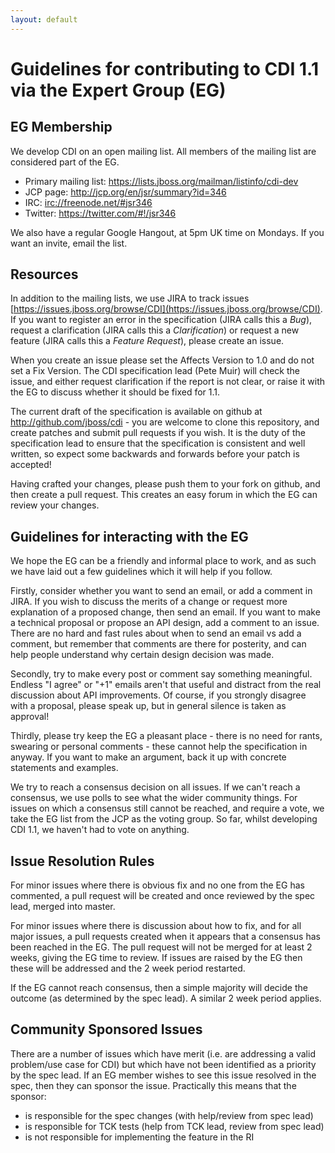 ```yaml
---
layout: default
---
```


Guidelines for contributing to CDI 1.1 via the Expert Group (EG)
================================================================

EG Membership
-------------

We develop CDI on an open mailing list. All members of the mailing list are considered part of the EG.

* Primary mailing list: <https://lists.jboss.org/mailman/listinfo/cdi-dev>
* JCP page: <http://jcp.org/en/jsr/summary?id=346>
* IRC: <irc://freenode.net/#jsr346>
* Twitter: <https://twitter.com/#!/jsr346>

We also have a regular Google Hangout, at 5pm UK time on Mondays. If you want an invite, email the list.

Resources
---------

In addition to the mailing lists, we use JIRA to track issues [https://issues.jboss.org/browse/CDI](https://issues.jboss.org/browse/CDI). If you want to register an error in the specification (JIRA calls this a *Bug*), request a clarification (JIRA calls this a *Clarification*) or request a new feature (JIRA calls this a *Feature Request*), please create an issue. 

When you create an issue please set the Affects Version to 1.0 and do not set a Fix Version. The CDI specification lead (Pete Muir) will check the issue, and either request clarification if the report is not clear, or raise it with the EG to discuss whether it should be fixed for 1.1.

The current draft of the specification is available on github at <http://github.com/jboss/cdi> - you are welcome to clone this repository, and create patches and submit pull requests if you wish. It is the duty of the specification lead to ensure that the specification is consistent and well written, so expect some backwards and forwards before your patch is accepted!

Having crafted your changes, please push them to your fork on github, and then create a pull request. This creates an easy forum in which the EG can review your changes.


Guidelines for interacting with the EG
--------------------------------------

We hope the EG can be a friendly and informal place to work, and as such we have laid out a few guidelines which it will help if you follow.

Firstly, consider whether you want to send an email, or add a comment in JIRA. If you wish to discuss the merits of a change or request more explanation of a proposed change, then send an email. If you want to make a technical proposal or propose an API design, add a comment to an issue. There are no hard and fast rules about when to send an email vs add a comment, but remember that comments are there for posterity, and can help people understand why certain design decision was made.

Secondly, try to make every post or comment say something meaningful. Endless "I agree" or "+1" emails aren't that useful and distract from the real discussion about API improvements. Of course, if you strongly disagree with a proposal, please speak up, but in general silence is taken as approval!

Thirdly, please try keep the EG a pleasant place - there is no need for rants, swearing or personal comments - these cannot help the specification in anyway. If you want to make an argument, back it up with concrete statements and examples.

We try to reach a consensus decision on all issues. If we can't reach a consensus, we use polls to see what the wider community things. For issues on which a consensus still cannot be reached, and require a vote, we take the EG list from the JCP as the voting group. So far, whilst developing CDI 1.1, we haven't had to vote on anything.


Issue Resolution Rules
----------------------

For minor issues where there is obvious fix and no one from the EG has commented, a pull request will be created and once reviewed by the spec lead, merged into master.

For minor issues where there is discussion about how to fix, and for all major issues, a pull requests created when it appears that a consensus has been reached in the EG.  The pull request will not be merged for at least 2 weeks, giving the EG time to review. If issues are raised by the EG then these will be addressed and the 2 week period restarted.

If the EG cannot reach consensus, then a simple majority will decide the outcome (as determined by the spec lead). A similar 2 week period applies.


Community Sponsored Issues
--------------------------

There are a number of issues which have merit (i.e. are addressing a valid problem/use case for CDI) but which have not been identified as a priority by the spec lead. If an EG member wishes to see this issue resolved in the spec, then they can sponsor the issue. Practically this means that the sponsor:

* is responsible for the spec changes (with help/review from spec lead)
* is responsible for TCK tests (help from TCK lead, review from spec lead)
* is not responsible for implementing the feature in the RI

